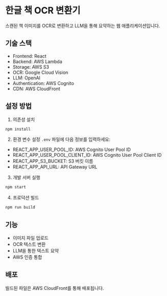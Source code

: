 # 한글 책 OCR 변환기

스캔된 책 이미지를 OCR로 변환하고 LLM을 통해 요약하는 웹 애플리케이션입니다.

## 기술 스택

- Frontend: React
- Backend: AWS Lambda
- Storage: AWS S3
- OCR: Google Cloud Vision
- LLM: OpenAI
- Authentication: AWS Cognito
- CDN: AWS CloudFront

## 설정 방법

1. 의존성 설치
```bash
npm install
```

2. 환경 변수 설정
`.env` 파일에 다음 정보를 입력하세요:
- REACT_APP_USER_POOL_ID: AWS Cognito User Pool ID
- REACT_APP_USER_POOL_CLIENT_ID: AWS Cognito User Pool Client ID
- REACT_APP_S3_BUCKET: S3 버킷 이름
- REACT_APP_API_URL: API Gateway URL

3. 개발 서버 실행
```bash
npm start
```

4. 프로덕션 빌드
```bash
npm run build
```

## 기능

- 이미지 파일 업로드
- OCR 텍스트 변환
- LLM을 통한 텍스트 요약
- AWS 인증 통합

## 배포

빌드된 파일은 AWS CloudFront를 통해 배포됩니다. 